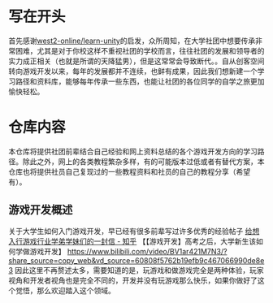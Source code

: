 # 写在开头
首先感谢[west2-online/learn-unity](https://github.com/west2-online/learn-unity)的启发，众所周知，在大学社团中想要传承非常困难，尤其是对于你校这样不重视社团的学校而言，往往社团的发展和领导者的实力成正相关（也就是所谓的天降猛男），但是这常常会导致断代。。自从创客空间转向游戏开发以来，每年的发展都并不连续，也鲜有成果，因此我们想新建一个学习路径和资料库，能够每年传承一些东西，也能让社团的各位同学的自学之旅更加愉快轻松。
# 仓库内容
本仓库将提供社团前辈结合自己经验和网上资料总结的各个游戏开发方向的学习路径。除此之外，网上的各类教程繁杂多样，有的可能版本过低或者有替代方案，本仓库也将提供社员自己复现过的一些教程资料和社员的自己的教程分享（希望有）。

## 游戏开发概述
关于大学生如何入门游戏开发，早已经有很多前辈写过许多优秀的经验帖子
[给想入行游戏行业学弟学妹们的一封信 - 知乎](https://zhuanlan.zhihu.com/p/274960957)
【【游戏开发】高考之后，大学新生该如何学做游戏开发】 https://www.bilibili.com/video/BV1ar421M7N3/?share_source=copy_web&vd_source=60808f5762b19efb9c467066990de8e3
因此这里不再赘述太多，需要知道的是，玩游戏和做游戏完全是两种体验，玩家视角和开发者视角也是完全不同的，开发并没有玩游戏那么快乐，如果你做好了这个觉悟，那么欢迎踏入这个领域。

